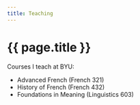 ```yaml
---
title: Teaching
---
```


<h1>{{ page.title }}</h1>

Courses I teach at BYU:
* Advanced French (French 321)
* History of French (French 432)
* Foundations in Meaning (Linguistics 603)
